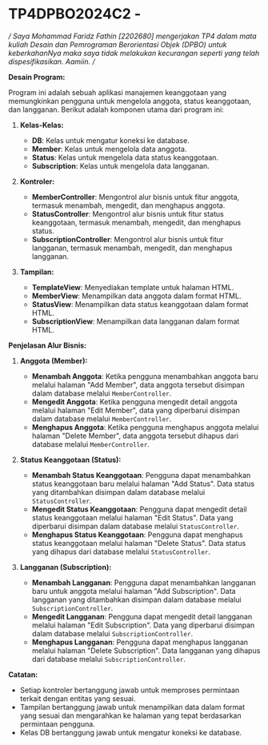 # TP4DPBO2024C2 - 
**/* Saya Mohammad Faridz Fathin [2202680] mengerjakan TP4 dalam mata kuliah Desain dan Pemrograman Berorientasi Objek (DPBO) untuk keberkahanNya maka saya tidak melakukan kecurangan seperti yang telah dispesifikasikan. Aamiin. */**

**Desain Program:**

Program ini adalah sebuah aplikasi manajemen keanggotaan yang memungkinkan pengguna untuk mengelola anggota, status keanggotaan, dan langganan. Berikut adalah komponen utama dari program ini:

1. **Kelas-Kelas:**
   - **DB**: Kelas untuk mengatur koneksi ke database.
   - **Member**: Kelas untuk mengelola data anggota.
   - **Status**: Kelas untuk mengelola data status keanggotaan.
   - **Subscription**: Kelas untuk mengelola data langganan.

2. **Kontroler:**
   - **MemberController**: Mengontrol alur bisnis untuk fitur anggota, termasuk menambah, mengedit, dan menghapus anggota.
   - **StatusController**: Mengontrol alur bisnis untuk fitur status keanggotaan, termasuk menambah, mengedit, dan menghapus status.
   - **SubscriptionController**: Mengontrol alur bisnis untuk fitur langganan, termasuk menambah, mengedit, dan menghapus langganan.

3. **Tampilan:**
   - **TemplateView**: Menyediakan template untuk halaman HTML.
   - **MemberView**: Menampilkan data anggota dalam format HTML.
   - **StatusView**: Menampilkan data status keanggotaan dalam format HTML.
   - **SubscriptionView**: Menampilkan data langganan dalam format HTML.

**Penjelasan Alur Bisnis:**

1. **Anggota (Member):**
   - **Menambah Anggota**: Ketika pengguna menambahkan anggota baru melalui halaman "Add Member", data anggota tersebut disimpan dalam database melalui `MemberController`.
   - **Mengedit Anggota**: Ketika pengguna mengedit detail anggota melalui halaman "Edit Member", data yang diperbarui disimpan dalam database melalui `MemberController`.
   - **Menghapus Anggota**: Ketika pengguna menghapus anggota melalui halaman "Delete Member", data anggota tersebut dihapus dari database melalui `MemberController`.

2. **Status Keanggotaan (Status):**
   - **Menambah Status Keanggotaan**: Pengguna dapat menambahkan status keanggotaan baru melalui halaman "Add Status". Data status yang ditambahkan disimpan dalam database melalui `StatusController`.
   - **Mengedit Status Keanggotaan**: Pengguna dapat mengedit detail status keanggotaan melalui halaman "Edit Status". Data yang diperbarui disimpan dalam database melalui `StatusController`.
   - **Menghapus Status Keanggotaan**: Pengguna dapat menghapus status keanggotaan melalui halaman "Delete Status". Data status yang dihapus dari database melalui `StatusController`.

3. **Langganan (Subscription):**
   - **Menambah Langganan**: Pengguna dapat menambahkan langganan baru untuk anggota melalui halaman "Add Subscription". Data langganan yang ditambahkan disimpan dalam database melalui `SubscriptionController`.
   - **Mengedit Langganan**: Pengguna dapat mengedit detail langganan melalui halaman "Edit Subscription". Data yang diperbarui disimpan dalam database melalui `SubscriptionController`.
   - **Menghapus Langganan**: Pengguna dapat menghapus langganan melalui halaman "Delete Subscription". Data langganan yang dihapus dari database melalui `SubscriptionController`.

**Catatan:**
- Setiap kontroler bertanggung jawab untuk memproses permintaan terkait dengan entitas yang sesuai.
- Tampilan bertanggung jawab untuk menampilkan data dalam format yang sesuai dan mengarahkan ke halaman yang tepat berdasarkan permintaan pengguna.
- Kelas DB bertanggung jawab untuk mengatur koneksi ke database.

